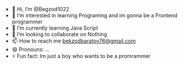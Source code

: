 - 👋 Hi, I’m @Begzod1022
- 👀 I’m interested in learning Programing and im gonna be a Frontend programmer 
- 🌱 I’m currently learning Java Script
- 💞️ I’m looking to collaborate on Nothing
- 📫 How to reach me bekzodbaratov76@gmail.com
- 😄 Pronouns: ...
- ⚡ Fun fact: Im just a boy who wants to be a promrammer

<!---
Begzod1022/Begzod1022 is a ✨ special ✨ repository because its `README.md` (this file) appears on your GitHub profile.
You can click the Preview link to take a look at your changes.
--->
